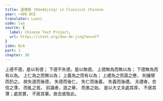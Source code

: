 ```yaml
---
title: 道德經 (Dàodéjīng) in Classical Chinese
year: ~400 BCE
translator: Laozi
code: lao
source: {
  label: Chinese Text Project,
  url: https://ctext.org/dao-de-jing?en=off
}
isbn: N/A
part: 1
chapter: 38
---
```

上德不德，是以有德；
下德不失德，是以無德。
上德無為而無以為；
下德無為而有以為。
上仁為之而無以為；
上義為之而有以為；
上禮為之而莫之應，
則攘臂而扔之。
故失道而後德，
失德而後仁，
失仁而後義，
失義而後禮。
夫禮者，忠信之薄，
而亂之首。
前識者，道之華，
而愚之始。
是以大丈夫處其厚，
不居其薄；處其實，
不居其華。故去彼取此。